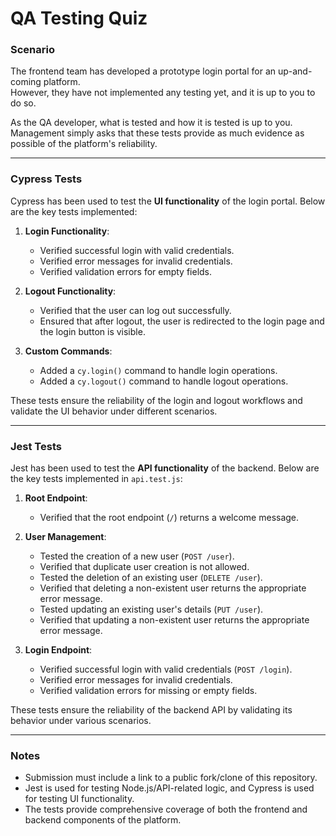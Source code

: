 # QA Testing Quiz

### Scenario
The frontend team has developed a prototype login portal for an up-and-coming platform.  
However, they have not implemented any testing yet, and it is up to you to do so.

As the QA developer, what is tested and how it is tested is up to you.  
Management simply asks that these tests provide as much evidence as possible of the platform's reliability.

---

### Cypress Tests
Cypress has been used to test the **UI functionality** of the login portal. Below are the key tests implemented:

1. **Login Functionality**:
   - Verified successful login with valid credentials.
   - Verified error messages for invalid credentials.
   - Verified validation errors for empty fields.

2. **Logout Functionality**:
   - Verified that the user can log out successfully.
   - Ensured that after logout, the user is redirected to the login page and the login button is visible.

3. **Custom Commands**:
   - Added a `cy.login()` command to handle login operations.
   - Added a `cy.logout()` command to handle logout operations.

These tests ensure the reliability of the login and logout workflows and validate the UI behavior under different scenarios.

---

### Jest Tests
Jest has been used to test the **API functionality** of the backend. Below are the key tests implemented in `api.test.js`:

1. **Root Endpoint**:
   - Verified that the root endpoint (`/`) returns a welcome message.

2. **User Management**:
   - Tested the creation of a new user (`POST /user`).
   - Verified that duplicate user creation is not allowed.
   - Tested the deletion of an existing user (`DELETE /user`).
   - Verified that deleting a non-existent user returns the appropriate error message.
   - Tested updating an existing user's details (`PUT /user`).
   - Verified that updating a non-existent user returns the appropriate error message.

3. **Login Endpoint**:
   - Verified successful login with valid credentials (`POST /login`).
   - Verified error messages for invalid credentials.
   - Verified validation errors for missing or empty fields.

These tests ensure the reliability of the backend API by validating its behavior under various scenarios.

---

### Notes
- Submission must include a link to a public fork/clone of this repository.
- Jest is used for testing Node.js/API-related logic, and Cypress is used for testing UI functionality.
- The tests provide comprehensive coverage of both the frontend and backend components of the platform.
